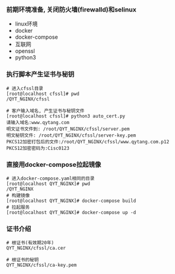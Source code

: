 ### 前期环境准备, 关闭防火墙(firewalld)和selinux
- linux环境
- docker
- docker-compose
- 互联网
- openssl
- python3

### 执行脚本产生证书与秘钥
```shell
# 进入cfssl目录
[root@localhost cfssl]# pwd
/QYT_NGINX/cfssl

# 客户输入域名, 产生证书与秘钥文件
[root@localhost cfssl]# python3 auto_cert.py
请输入域名:www.qytang.com
明文证书文件到: /root/QYT_NGINX/cfssl/server.pem
明文秘钥文件: /root/QYT_NGINX/cfssl/server-key.pem
PKCS12加密打包后的文件:/root/QYT_NGINX/cfssl/www.qytang.com.p12
PKCS12加密密码为:Cisc0123

```

### 直接用docker-compose拉起镜像
```shell
# 进入docker-compose.yaml相同的目录
[root@localhost QYT_NGINX]# pwd
/QYT_NGINX
# 构建镜像
[root@localhost QYT_NGINX]# docker-compose build
# 拉起服务
[root@localhost QYT_NGINX]# docker-compose up -d

```

### 证书介绍
```angular2html
# 根证书(有效期20年)
QYT_NGINX/cfssl/ca.cer

# 根证书的秘钥
QYT_NGINX/cfssl/ca-key.pem

```
